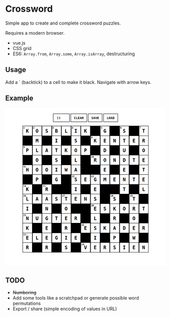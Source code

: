 # Crossword

Simple app to create and complete crossword puzzles.

Requires a modern browser.

- vue.js
- CSS grid
- ES6: `Array.from`, `Array.some`, `Array.isArray`, destructuring

## Usage

Add a \` (backtick) to a cell to make it black.
Navigate with arrow keys.

## Example

![Example](blokraai.png)

## TODO

- ~~Numbering~~
- Add some tools like a scratchpad or generate possible word permutations
- Export / share (simple encoding of values in URL)